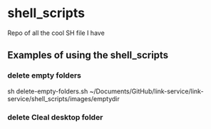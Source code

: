 # shell_scripts

Repo of all the cool SH file I have

## Examples of using the shell_scripts

### delete empty folders

sh delete-empty-folders.sh ~/Documents/GitHub/link-service/link-service/shell_scripts/images/emptydir

### delete Cleal desktop folder
